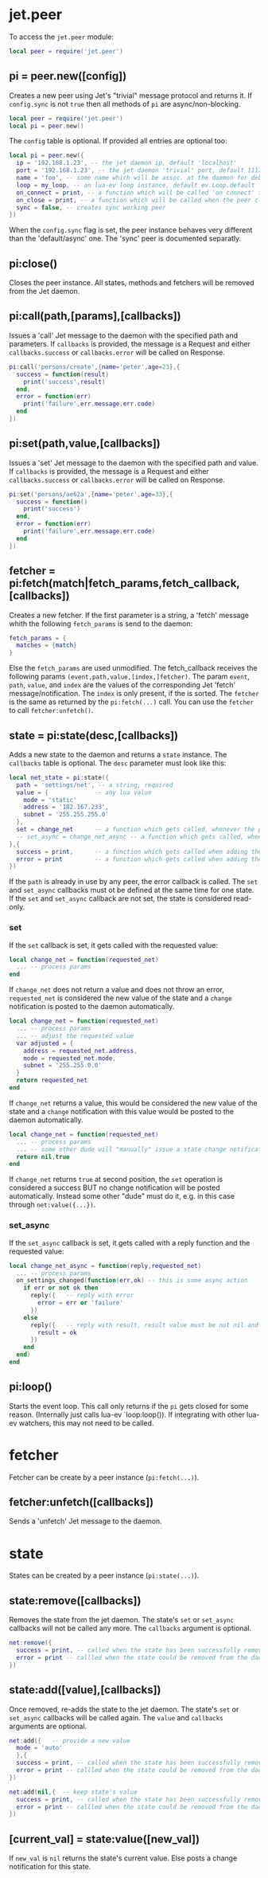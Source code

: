 # jet.peer

To access the `jet.peer` module:

```lua
local peer = require('jet.peer')
```

## pi = peer.new([config])

Creates a new peer using Jet's "trivial" message protocol and returns it.
If `config.sync` is not `true` then all methods of `pi` are async/non-blocking.

```lua
local peer = require('jet.peer')
local pi = peer.new()
```

The `config` table is optional. If provided all entries are optional too:

```lua
local pi = peer.new({
  ip = '192.168.1.23', -- the jet daemon ip, default 'localhost'
  port = '192.168.1.23', -- the jet daemon 'trivial' port, default 11122
  name = 'foo', -- some name which will be assoc. at the daemon for debugging
  loop = my_loop, -- an lua-ev loop instance, default ev.Loop.default
  on_connect = print, -- a function which will be called 'on connect' to the daemon
  on_close = print, -- a function which will be called when the peer closes
  sync = false, -- creates sync working peer
})
```

When the `config.sync` flag is set, the peer instance behaves very different than the 'default/async' one.
The 'sync' peer is documented separatly.

## pi:close()

Closes the peer instance. All states, methods and fetchers will be removed from the Jet daemon.

## pi:call(path,[params],[callbacks])

Issues a 'call' Jet message to the daemon with the specified path and parameters. If `callbacks` is provided, the message is a Request and either `callbacks.success` or `callbacks.error` will be called on Response.

```lua
pi:call('persons/create',{name='peter',age=23},{
  success = function(result)
    print('success',result)
  end,
  error = function(err)
    print('failure',err.message,err.code)
  end
})
```

## pi:set(path,value,[callbacks])

Issues a 'set' Jet message to the daemon with the specified path and value. If `callbacks` is provided, the message is a Request and either `callbacks.success` or `callbacks.error` will be called on Response.

```lua
pi:set('persons/ae62a',{name='peter',age=33},{
  success = function()
    print('success')
  end,
  error = function(err)
    print('failure',err.message,err.code)
  end
})
```

## fetcher = pi:fetch(match|fetch_params,fetch_callback,[callbacks])

Creates a new fetcher. If the first parameter is a string, a 'fetch' message whith the following `fetch_params` is send to the daemon:

```lua
fetch_params = {
  matches = {match}
}
```

Else the `fetch_params` are used unmodified. The fetch_callback receives the following params `(event,path,value,[index,]fetcher)`.
The param `event`, `path`, `value`, and `index` are the values of the corresponding Jet 'fetch' message/notification. The `index` is only present, if the is sorted. The `fetcher` is the same as returned by the `pi:fetch(...)` call. You can use the `fetcher` to call `fetcher:unfetch()`.

## state = pi:state(desc,[callbacks])

Adds a new state to the daemon and returns a `state` instance.
The `callbacks` table is optional. The `desc` parameter must look like this:

```lua
local net_state = pi:state({
  path = 'settings/net', -- a string, required
  value = {             -- any lua value
    mode = 'static'
    address = '182.167.233',
	subnet = '255.255.255.0'
  },
  set = change_net      -- a function which gets called, whenever the peer receives a 'set' Message, optional
  -- set_async = change_net_async -- a function which gets called, whenever the peer receives a 'set' Message, optional
},{
  success = print,      -- a function which gets called when adding the states to the daemon succeeded
  error = print         -- a function which gets called when adding the states to the daemon failed
})
```

If the `path` is already in use by any peer, the error callback is called. The `set` and `set_async` callbacks must ot be defined at the same time for one state. If the `set` and `set_async` callback are not set, the state is considered read-only. 

### set

If the `set` callback is set, it gets called with the requested value:

```lua
local change_net = function(requested_net)
  ... -- process params
end
```

If `change_net` does not return a value and does not throw an error, `requested_net` is considered the new value of the state and a `change` notification is posted to the daemon automatically. 

```lua
local change_net = function(requested_net)
  ... -- process params
  ... -- adjust the requested value
  var adjusted = {
    address = requested_net.address,
    mode = requested_net.mode,
	subnet = '255.255.0.0'
  }
  return requested_net
end
```

If `change_net` returns a value, this would be considered the new value of the state and a `change` notification with this value would be posted to the daemon automatically.

```lua
local change_net = function(requested_net)
  ... -- process params
  ... -- some other dude will "manually" issue a state change notification
  return nil,true
end
```

If `change_net` returns `true` at second position, the `set` operation is considered a success BUT no change notification will be posted automatically. Instead some other "dude" must do it, e.g. in this case through `net:value({...})`.

### set_async

If the `set_async` callback is set, it gets called with a reply function and the requested value:

```lua
local change_net_async = function(reply,requested_net)
  ... -- process params
  on_settings_changed(function(err,ok) -- this is some async action
    if err or not ok then
	  reply({   -- reply with error
	    error = err or 'failure'
	  })
    else
	  reply({   -- reply with result, result value must be not nil and not false
	    result = ok
      })
    end
  end)
end
```

## pi:loop()

Starts the event loop. This call only returns if the `pi` gets closed for some reason. (Internally just calls lua-ev `loop:loop()).
If integrating with other lua-ev watchers, this may not need to be called.

# fetcher

Fetcher can be create by a peer instance (`pi:fetch(...)`).

## fetcher:unfetch([callbacks])

Sends a 'unfetch' Jet message to the daemon.

# state

States can be created by a peer instance (`pi:state(...)`).

## state:remove([callbacks])

Removes the state from the jet daemon. The state's `set` or `set_async` callbacks will not be called any more.
The `callbacks` argument is optional. 

```lua
net:remove({
  success = print, -- called when the state has been successfully removed from the daemon
  error = print -- callled when the state could be removed from the daemon
})
```

## state:add([value],[callbacks])

Once removed, re-adds the state to the jet daemon. The state's `set` or `set_async` callbacks will be called again.
The `value` and `callbacks` arguments are optional. 

```lua
net:add({   -- provide a new value
  mode = 'auto'
  },{
  success = print, -- called when the state has been successfully removed from the daemon
  error = print -- callled when the state could be removed from the daemon
})
```

```lua
net:add(nil,{  -- keep state's value
  success = print, -- called when the state has been successfully removed from the daemon
  error = print -- callled when the state could be removed from the daemon
})
```

## [current_val] = state:value([new_val])

If `new_val` is `nil` returns the state's current value. Else posts a change notification for this state.






